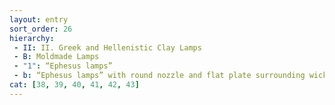 ```yaml
---
layout: entry
sort_order: 26
hierarchy:
 - II: II. Greek and Hellenistic Clay Lamps
 - B: Moldmade Lamps
 - "1": “Ephesus lamps”
 - b: “Ephesus lamps” with round nozzle and flat plate surrounding wick-hole
cat: [38, 39, 40, 41, 42, 43]
---
```

